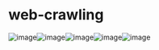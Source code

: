 # web-crawling

![image](https://user-images.githubusercontent.com/90204593/132948152-06be04b8-08e3-46f1-9f16-0a2a4208f255.png)![image](https://user-images.githubusercontent.com/90204593/132948165-944f69f0-577c-4ade-8981-4c66ca001dbd.png)![image](https://user-images.githubusercontent.com/90204593/132948192-f869b6db-cec8-47a2-b9c7-87471c7d61c2.png)![image](https://user-images.githubusercontent.com/90204593/132948211-a09f7f16-4c03-4d6a-8dc7-a41acd1cfbda.png)![image](https://user-images.githubusercontent.com/90204593/132948230-b010bf28-6a4e-4308-b54b-6d40a0436e81.png)

